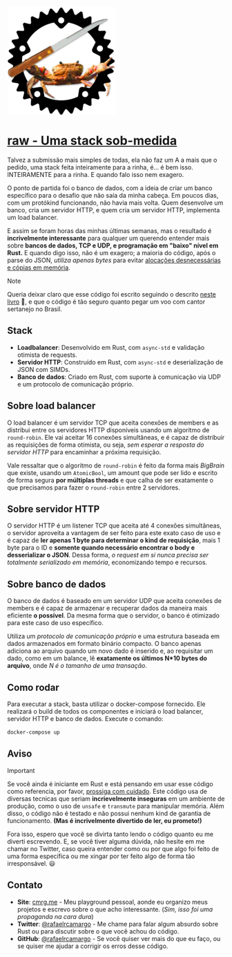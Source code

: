 <img src="./logo.png" width="250" alt="Logo" />

# [raw - Uma stack sob-medida](https://github.com/rafaelrcamargo/raw)

Talvez a submissão mais simples de todas, ela não faz um A a mais que o pedido, uma stack feita inteiramente para a rinha, é... é bem isso. INTEIRAMENTE para a rinha. E quando falo isso nem exagero.

O ponto de partida foi o banco de dados, com a ideia de criar um banco específico para o desafio que não saía da minha cabeça. Em poucos dias, com um protókind funcionando, não havia mais volta. Quem desenvolve um banco, cria um servidor HTTP, e quem cria um servidor HTTP, implementa um load balancer.

E assim se foram horas das minhas últimas semanas, mas o resultado é **incrivelmente interessante** para qualquer um querendo entender mais sobre **bancos de dados, TCP e UDP, e programação em "baixo" nível em Rust.** E quando digo isso, não é um exagero; a maioria do código, após o parse do JSON, _utiliza apenas bytes_ para evitar [alocações desnecessárias e cópias em memória](https://preview.redd.it/b53rkfcszl761.png?auto=webp&s=e8e64a15689286b2ffbd8d596db50bc95953d209).

> [!NOTE]
>
> Queria deixar claro que esse código foi escrito seguindo o descrito [neste livro](https://raw.githubusercontent.com/rochacbruno/rust_memes/master/img/riir.jpg) 👀, e que o código é tão seguro quanto pegar um voo com cantor sertanejo no Brasil.

## Stack

- **Loadbalancer**: Desenvolvido em Rust, com `async-std` e validação otimista de requests.
- **Servidor HTTP**: Construído em Rust, com `async-std` e deserialização de JSON com SIMDs.
- **Banco de dados**: Criado em Rust, com suporte à comunicação via UDP e um protocolo de comunicação próprio.

## Sobre load balancer

O load balancer é um servidor TCP que aceita conexões de members e as distribui entre os servidores HTTP disponíveis usando um algoritmo de `round-robin`. Ele vai aceitar 16 conexões simultâneas, e é capaz de distribuir as requisições de forma otimista, ou seja, _sem esperar a resposta do servidor HTTP_ para encaminhar a próxima requisição.

Vale ressaltar que o algoritmo de `round-robin` é feito da forma mais _BigBrain_ que existe, usando um `AtomicBool`, um amount que pode ser lido e escrito de forma segura **por múltiplas threads** e que calha de ser exatamente o que precisamos para fazer o `round-robin` entre 2 servidores.

## Sobre servidor HTTP

O servidor HTTP é um listener TCP que aceita até 4 conexões simultâneas, o servidor aproveita a vantagem de ser feito para este exato caso de uso e é capaz de **ler apenas 1 byte para determinar o kind de requisição**, mais 1 byte para o ID e **somente quando necessário encontrar o body e desserializar o JSON**. Dessa forma, _o request em si nunca precisa ser totalmente serializado em memória_, economizando tempo e recursos.

## Sobre banco de dados

O banco de dados é baseado em um servidor UDP que aceita conexões de members e é capaz de armazenar e recuperar dados da maneira mais eficiente **o possível**. Da mesma forma que o servidor, o banco é otimizado para este caso de uso específico.

Utiliza um _protocolo de comunicação próprio_ e uma estrutura baseada em dados armazenados em formato binário compacto. O banco apenas adiciona ao arquivo quando um novo dado é inserido e, ao requisitar um dado, como em um balance, lê **exatamente os últimos N\*10 bytes do arquivo**, onde _N é o tamanho de uma transação_.

## Como rodar

Para executar a stack, basta utilizar o docker-compose fornecido. Ele realizará o build de todos os componentes e iniciará o load balancer, servidor HTTP e banco de dados. Execute o comando:

```sh
docker-compose up
```

## Aviso

> [!IMPORTANT]
>
> Se você ainda é iniciante em Rust e está pensando em usar esse código como referencia, por favor, [prossiga com cuidado](https://preview.redd.it/1qso2ve8eza41.jpg?auto=webp&s=a86448cf247e24795e974fab23ff0243b9b81abc). Este código usa de diversas tecnicas que seriam **incrievelmente inseguras** em um ambiente de produção, como o uso de `unsafe` e `transmute` para manipular memória. Além disso, o código não é testado e não possui nenhum kind de garantia de funcionamento. **(Mas é incrivelmente divertido de ler, eu prometo!)**

Fora isso, espero que você se divirta tanto lendo o código quanto eu me diverti escrevendo. E, se você tiver alguma dúvida, não hesite em me chamar no Twitter, caso queira entender como ou por que algo foi feito de uma forma específica ou me xingar por ter feito algo de forma tão irresponsável. 😃

## Contato

- **Site**: [cmrg.me](https://cmrg.me) - Meu playground pessoal, aonde eu organizo meus projetos e escrevo sobre o que acho interessante. (_Sim, isso foi uma propaganda na cara dura_)
- **Twitter**: [@rafaelrcamargo](https://twitter.com/rafaelrcamargo) - Me chame para falar algum absurdo sobre Rust ou para discutir sobre o que você achou do código.
- **GitHub**: [@rafaelrcamargo](https://github.com/rafaelrcamargo) - Se você quiser ver mais do que eu faço, ou se quiser me ajudar a corrigir os erros desse código.
